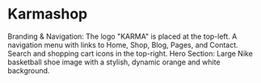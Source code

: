 # Karmashop
Branding &amp; Navigation:  The logo "KARMA" is placed at the top-left. A navigation menu with links to Home, Shop, Blog, Pages, and Contact. Search and shopping cart icons in the top-right. Hero Section:  Large Nike basketball shoe image with a stylish, dynamic orange and white background. 
